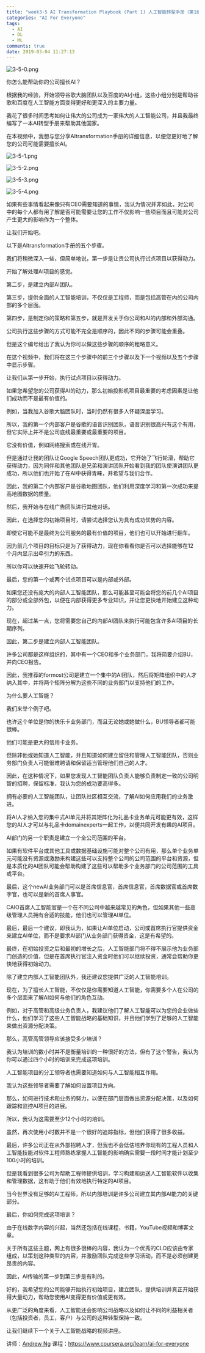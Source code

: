 ```yaml
---
title: "week3-5 AI Transformation Playbook (Part 1) 人工智能转型手册（第1部分）"
categories: "AI For Everyone"
tags:
  - AI
  - DL
  - ML
comments: true
date: 2019-03-04 11:27:13
---
```


![3-5-0.png](https://upload-images.jianshu.io/upload_images/910914-93809aa545b9c3b9.png?imageMogr2/auto-orient/strip%7CimageView2/2/w/1240)

你怎么能帮助你的公司擅长AI？

根据我的经验，开始领导谷歌大脑团队以及百度的AI小组，这些小组分别是帮助谷歌和百度在人工智能方面变得更好和更深入的主要力量。

我花了很多时间思考如何让伟大的公司成为一家伟大的人工智能公司，并且我最终编写了一本AI转型手册来帮助其他国家。

在本视频中，我想与您分享AItransformation手册的详细信息，以便您更好地了解您的公司可能需要擅长AI。

<!--more-->

![3-5-1.png](https://upload-images.jianshu.io/upload_images/910914-28b0137688d2d175.png?imageMogr2/auto-orient/strip%7CimageView2/2/w/1240)

![3-5-2.png](https://upload-images.jianshu.io/upload_images/910914-2ac62b871b4eb6c9.png?imageMogr2/auto-orient/strip%7CimageView2/2/w/1240)

![3-5-3.png](https://upload-images.jianshu.io/upload_images/910914-5d948bb1f60ac29e.png?imageMogr2/auto-orient/strip%7CimageView2/2/w/1240)

![3-5-4.png](https://upload-images.jianshu.io/upload_images/910914-2428fbbfffec904c.png?imageMogr2/auto-orient/strip%7CimageView2/2/w/1240)

如果有些事情看起来像只有CEO需要知道的事情，我认为情况并非如此，对公司中的每个人都有用了解是否可能需要让您的工作不仅影响一些项目而且可能对公司产生更大的影响作为一个整体。

让我们开始吧。

以下是AItransformation手册的五个步骤。

我们将稍微深入一些，但简单地说，第一步是让贵公司执行试点项目以获得动力。

开始了解处理AI项目的感觉。

第二步，是建立内部AI团队。

第三步，提供全面的人工智能培训，不仅仅是工程师，而是包括高管在内的公司内部的多个层面。

第四步，是制定你的策略和第五步，就是开发关于你公司和AI的内部和外部沟通。

公司执行这些步骤的方式可能不完全是顺序的，因此不同的步骤可能会重叠。

但是这个编号给出了我认为你可以做这些步骤的顺序的粗略意义。

在这个视频中，我们将在这三个步骤中的前三个步骤以及下一个视频以及五个步骤中显示步骤。

让我们从第一步开始，执行试点项目以获得动力。

如果您希望您的公司获得AI的动力，那么初始投影机项目最重要的考虑因素是让他们成功而不是最有价值的。

例如，当我加入谷歌大脑团队时，当时仍然有很多人怀疑深度学习。

所以，我的第一个内部客户是谷歌的语音识别团队，语音识别很高兴有这个有用，但它实际上并不是公司底线最重要或最重要的项目。

它没有价值，例如网络搜索或在线开胃。

但是通过让我的团队让Google Speech团队更成功，它开始了飞行轮滑，帮助它获得动力，因为同伴和其他团队是兄弟和演讲团队开始看到我的团队使演讲团队更成功，所以他们也开始了在AI中获得青睐，并希望与我们合作。

因此，我的第二个内部客户是谷歌地图团队，他们利用深度学习和第一次成功来提高地图数据的质量。

然后，我开始与在线广告团队进行其他对话。

因此，在选择您的初始项目时，请尝试选择您认为具有成功优势的内容。

即使它可能不是最终为公司服务的最有价值的项目，他们也可以开始进行翻车。

因为前几个项目的目标只是为了获得动力，现在你看看你是否可以选择能够在12个月内显示出牵引力的东西。

所以你可以快速开始飞轮转动。

最后，您的第一个或两个试点项目可以是内部或外部。

如果您还没有庞大的内部人工智能团队，那么可能甚至可能会将您的前几个AI项目的部分或全部外包，以便在内部获得更多专业知识，并让您更快地开始建立这种动力。

现在，超过某一点，您将需要您自己的内部AI团队来执行可能包含许多AI项目的长期序列。

因此，第二步是建立内部人工智能团队。

许多公司都是这样组织的，其中有一个CEO和多个业务部门，我将简要介绍BU，并向CEO报告。

因此，我推荐的formost公司是建立一个集中的AI团队，然后将矩阵组织中的人才纳入其中，并将两个矩阵分解为这些不同的业务部门以支持他们的工作。

为什么要人工智能？

我们来举个例子吧。

也许这个单位是你的快乐卡业务部门，而且无论她或她做什么，BU领导者都可能很棒。

他们可能是更大的信用卡业务。

但除非他或她知道人工智能，并且知道如何建立留住和管理人工智能团队，否则业务部门负责人可能很难聘请和保留适当管理他们自己的人才。

因此，在这种情况下，如果您发现人工智能团队负责人能够负责制定一致的公司明智的招聘，保留标准，我认为您的成功要高得多。

拥有必要的人工智能团队，让团队社区相互交流，了解AI如何应用我们的业务激进。

将AI人才纳入您的集中式AI单元并将其矩阵化为礼品卡业务单元可能更有效，这样您的AI人才可以与礼品卡domainexperts一起工作，以便共同开发有趣的AI项目。

AI部门的另一个职责是建立一个全公司范围的平台。

如果有软件平台或其他工具或数据基础设施可能对整个公司有用，那么单个业务单元可能没有资源或激励来构建这些可以支持整个公司的公司范围的平台和资源，但是本质化的AI团队可能会帮助构建了这些可以帮助多个业务部门的公司范围的工具或平台。

最后，这个newAI业务部门可以是首席信息官，首席信息官，首席数据官或首席数字官，也可以是新的首席人事官。

CAIO首席人工智能官是一个在不同公司中越来越常见的角色，但如果其他一些高级管理人员拥有合适的技能，他们也可以管理AI单位。

最后，最后一个建议，即我认为，如果让AI单位启动，公司或首席执行官提供资金来建立AI单位，而不是要求AI部门从业务部门获得资金，这是有希望的。

最终，在初始投资之后和最初的增长之后，人工智能部门将不得不展示他为业务部门创造的价值，但是在首席执行官注入资金时他们可以继续投资，通常会帮助你更快地获得初始动力。

除了建立内部人工智能团队外，我还建议您提供广泛的人工智能培训。

现在，为了擅长人工智能，不仅仅是你需要知道人工智能，你需要多个人在公司的多个层面来了解AI如何与他们的角色互动。

例如，对于高管和高级业务负责人，我建议他们了解人工智能可以为您的企业做些什么，他们学习了这些人工智能战略的基础知识，并且他们学到了足够的人工智能来做出资源分配决策。

那么，高管高管领导应该接受多少培训？

我认为培训的数小时并不是衡量培训的一种很好的方法，但有了这个警告，我认为你可以通过四个小时的培训来完成这项培训。

人工智能项目的分工领导者也需要知道如何与人工智能相互作用。

我认为这些领导者需要了解如何设置项目方向。

那么，如何进行技术和业务的努​​力，以便在部门层面做出资源分配决策，以及如何跟踪和监控AI项目的进展。

所以，我认为这需要至少12个小时的培训。

虽然，再次使用小时数并不是一个很好的追踪指标，但他们获得了很多收益。

最后，许多公司正在从外部招聘人才，但我也不会低估培养你现有的工程人员和人工智能技能对软件工程师熟练掌握人工智能的影响确实需要一段时间才能计划至少100小时的培训。

但是我看到很多公司为帮助工程师提供培训，学习构建和运送人工智能软件以收集和管理数据，这有助于他们有效地执行特定的AI项目。

当今世界没有足够的AI工程师，所以内部培训是许多公司建立其内部AI能力的关键部分。

最后，你如何完成这项培训？

由于在线数字内容的兴起，当然还包括在线课程，书籍，YouTube视频和博客文章。

关于所有这些主题，网上有很多很棒的内容，我认为一个优秀的CLO应该由专家组成，以策划这种类型的内容，并激励团队完成这些学习活动，而不是必须创建更昂贵的内容。

因此，AI传输的第一步到第三步是有利的。

好的，我希望您的公司能够开始执行初始项目，建立团队，提供培训并真正开始获得大量动力，帮助您使用AI变得更有价值或更有效。

从更广泛的角度来看，人工智能还会影响公司战略以及如何让不同的利益相关者（包括投资者，员工，客户）与公司的这种转型保持一致。

让我们继续下一个关于人工智能战略的视频讲座。

讲师：[Andrew Ng](https://www.coursera.org/instructor/andrewng)
课程：<https://www.coursera.org/learn/ai-for-everyone>
